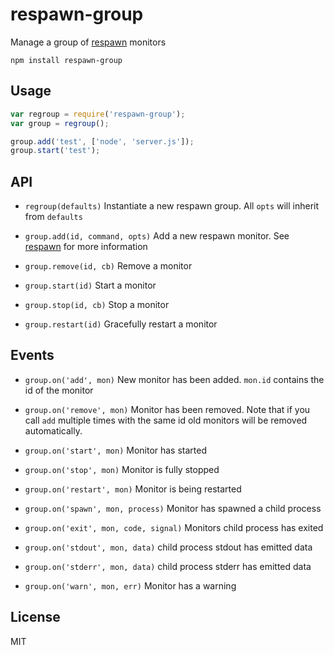 # respawn-group

Manage a group of [respawn](https://github.com/mafintosh/respawn) monitors

	npm install respawn-group

## Usage

``` js
var regroup = require('respawn-group');
var group = regroup();

group.add('test', ['node', 'server.js']);
group.start('test');
```

## API

* `regroup(defaults)` Instantiate a new respawn group. All `opts` will inherit from `defaults`

* `group.add(id, command, opts)` Add a new respawn monitor. See [respawn](https://github.com/mafintosh/respawn) for more information

* `group.remove(id, cb)` Remove a monitor

* `group.start(id)` Start a monitor

* `group.stop(id, cb)` Stop a monitor

* `group.restart(id)` Gracefully restart a monitor

## Events

* `group.on('add', mon)` New monitor has been added. `mon.id` contains the id of the monitor

* `group.on('remove', mon)` Monitor has been removed. Note that if you call `add` multiple times with the same id old monitors will be removed automatically.

* `group.on('start', mon)` Monitor has started

* `group.on('stop', mon)` Monitor is fully stopped

* `group.on('restart', mon)` Monitor is being restarted

* `group.on('spawn', mon, process)` Monitor has spawned a child process

* `group.on('exit', mon, code, signal)` Monitors child process has exited

* `group.on('stdout', mon, data)` child process stdout has emitted data

* `group.on('stderr', mon, data)` child process stderr has emitted data

* `group.on('warn', mon, err)` Monitor has a warning

## License

MIT